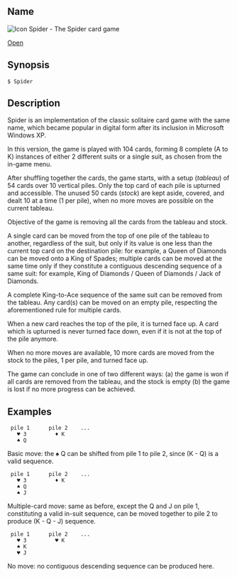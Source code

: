 ## Name

![Icon](/res/icons/16x16/app-spider.png) Spider - The Spider card game

[Open](launch:///bin/Spider)

## Synopsis

```**sh
$ Spider
```

## Description

Spider is an implementation of the classic solitaire card game with the same name, which became popular in digital form after its inclusion in Microsoft Windows XP.

In this version, the game is played with 104 cards, forming 8 complete (A to K) instances of either 2 different suits or a single suit, as chosen from the in-game menu.

After shuffling together the cards, the game starts, with a setup (_tableau_) of 54 cards over 10 vertical piles. Only the top card of each pile is upturned and accessible. The unused 50 cards (_stock_) are kept aside, covered, and dealt 10 at a time (1 per pile), when no more moves are possible on the current tableau.

Objective of the game is removing all the cards from the tableau and stock.

A single card can be moved from the top of one pile of the tableau to another, regardless of the suit, but only if its value is one less than the current top card on the destination pile: for example, a Queen of Diamonds can be moved onto a King of Spades; multiple cards can be moved at the same time only if they constitute a contiguous descending sequence of a same suit: for example, King of Diamonds / Queen of Diamonds / Jack of Diamonds.

A complete King-to-Ace sequence of the same suit can be removed from the tableau. Any card(s) can be moved on an empty pile, respecting the aforementioned rule for multiple cards.

When a new card reaches the top of the pile, it is turned face up. A card which is upturned is never turned face down, even if it is not at the top of the pile anymore.

When no more moves are available, 10 more cards are moved from the stock to the piles, 1 per pile, and turned face up.

The game can conclude in one of two different ways: (a) the game is won if all cards are removed from the tableau, and the stock is empty (b) the game is lost if no more progress can be achieved.

## Examples

     pile 1      pile 2    ...
       ♥ 3         ♦ K
       ♠ Q

Basic move: the ♠ Q can be shifted from pile 1 to pile 2, since (K - Q) is a valid sequence.

     pile 1      pile 2    ...
       ♥ 3         ♦ K
       ♠ Q
       ♠ J

Multiple-card move: same as before, except the Q and J on pile 1, constituting a valid in-suit sequence, can be moved together to pile 2 to produce (K - Q - J) sequence.

     pile 1      pile 2    ...
       ♥ 3         ♥ K
       ♠ K
       ♥ J

No move: no contiguous descending sequence can be produced here.

